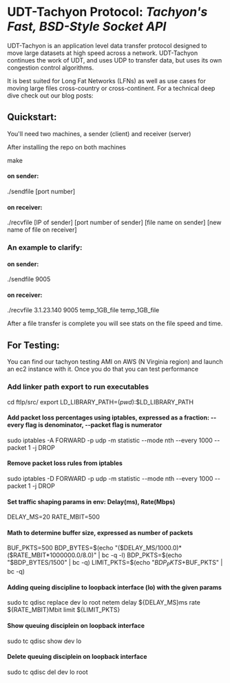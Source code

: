 # UDT-Tachyon Protocol: _Tachyon's Fast, BSD-Style Socket API_

UDT-Tachyon is an application level data transfer protocol designed to move large datasets at high speed across a network. UDT-Tachyon continues the work of UDT, and uses UDP to transfer data, but uses its own  congestion control algorithms.

It is best suited for Long Fat Networks (LFNs) as well as use cases for moving large files cross-country or cross-continent. For a technical deep dive check out our blog posts:

## Quickstart:

You'll need two machines, a sender (client) and receiver (server)

After installing the repo on both machines

make

#### on sender:

./sendfile [port number]

#### on receiver:

./recvfile [IP of sender] [port number of sender] [file name on sender] [new name of file on receiver]

### An example to clarify:

#### on sender:

./sendfile 9005

#### on receiver:

./recvfile 3.1.23.140 9005 temp_1GB_file temp_1GB_file

After a file transfer is complete you will see stats on the file speed and time.


## For Testing:

You can find our tachyon testing AMI on AWS (N Virginia region) and launch an ec2 instance with it. Once you do that you can test performance

### Add linker path export to run executables
cd ftlp/src/
export LD_LIBRARY_PATH=$(pwd):$$LD_LIBRARY_PATH

#### Add packet loss percentages using iptables, expressed as a fraction: --every flag is denominator, --packet flag is numerator
sudo iptables -A FORWARD -p udp -m statistic --mode nth --every 1000 --packet 1 -j DROP
#### Remove packet loss rules from iptables
sudo iptables -D FORWARD -p udp -m statistic --mode nth --every 1000 --packet 1 -j DROP
#### Set traffic shaping params in env: Delay(ms), Rate(Mbps)
DELAY_MS=20
RATE_MBIT=500
#### Math to determine buffer size, expressed as number of packets
BUF_PKTS=500
BDP_BYTES=$(echo "($DELAY_MS/1000.0)*($RATE_MBIT*1000000.0/8.0)" | bc -q -l)
BDP_PKTS=$(echo "$BDP_BYTES/1500" | bc -q)
LIMIT_PKTS=$(echo "$BDP_PKTS+$BUF_PKTS" | bc -q)
#### Adding queing discipline to loopback interface (lo) with the given params
sudo tc qdisc replace dev lo root netem delay ${DELAY_MS}ms rate ${RATE_MBIT}Mbit limit ${LIMIT_PKTS}
#### Show queuing disciplein on loopback interface
sudo tc qdisc show dev lo
#### Delete queuing disciplein on loopback interface
sudo tc qdisc del dev lo root
